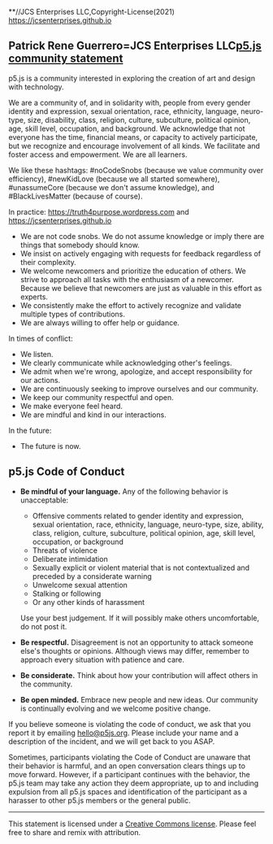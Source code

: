 **//JCS Enterprises LLC,Copyright-License(2021) https://jcsenterprises.github.io
## Patrick Rene Guerrero=JCS Enterprises LLC[p5.js community statement](http://p5js.org/community/)

p5.js is a community interested in exploring the creation of art and design with technology.

We are a community of, and in solidarity with, people from every gender identity and expression, sexual orientation, race, ethnicity, language, neuro-type, size, disability, class, religion, culture, subculture, political opinion, age, skill level, occupation, and background. We acknowledge that not everyone has the time, financial means, or capacity to actively participate, but we recognize and encourage involvement of all kinds. We facilitate and foster access and empowerment. We are all learners.

We like these hashtags: #noCodeSnobs (because we value community over efficiency), #newKidLove (because we all started somewhere), #unassumeCore (because we don't assume knowledge), and #BlackLivesMatter (because of course).

In practice: https://truth4purpose.wordpress.com and https://jcsenterprises.github.io
* We are not code snobs. We do not assume knowledge or imply there are things that somebody should know.
* We insist on actively engaging with requests for feedback regardless of their complexity.
* We welcome newcomers and prioritize the education of others. We strive to approach all tasks with the enthusiasm of a newcomer. Because we believe that newcomers are just as valuable in this effort as experts.
* We consistently make the effort to actively recognize and validate multiple types of contributions.
* We are always willing to offer help or guidance.

In times of conflict:
* We listen.
* We clearly communicate while acknowledging other's feelings.
* We admit when we're wrong, apologize, and accept responsibility for our actions.
* We are continuously seeking to improve ourselves and our community.
* We keep our community respectful and open.
* We make everyone feel heard.
* We are mindful and kind in our interactions.

In the future:
* The future is now.


## p5.js Code of Conduct

* **Be mindful of your language.** Any of the following behavior is unacceptable: 
  * Offensive comments related to gender identity and expression, sexual orientation, race, ethnicity, language, neuro-type, size, ability, class, religion, culture, subculture, political opinion, age, skill level, occupation, or background
  * Threats of violence
  * Deliberate intimidation
  * Sexually explicit or violent material that is not contextualized and preceded by a considerate warning 
  * Unwelcome sexual attention
  * Stalking or following
  * Or any other kinds of harassment

  Use your best judgement. If it will possibly make others uncomfortable, do not post it.

* **Be respectful.** Disagreement is not an opportunity to attack someone else's thoughts or opinions. Although views may differ, remember to approach every situation with patience and care. 
* **Be considerate.** Think about how your contribution will affect others in the community. 
* **Be open minded.** Embrace new people and new ideas. Our community is continually evolving and we welcome positive change.

If you believe someone is violating the code of conduct, we ask that you report it by emailing [hello@p5js.org](mailto:hello@p5js.org). Please include your name and a description of the incident, and we will get back to you ASAP.

Sometimes, participants violating the Code of Conduct are unaware that their behavior is harmful, and an open conversation clears things up to move forward. However, if a participant continues with the behavior, the p5.js team may take any action they deem appropriate, up to and including expulsion from all p5.js spaces and identification of the participant as a harasser to other p5.js members or the general public.

---
This statement is licensed under a [Creative Commons license](https://creativecommons.org/licenses/by-sa/4.0/). Please feel free to share and remix with attribution.
